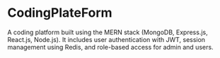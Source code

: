 # CodingPlateForm
A coding platform built using the MERN stack (MongoDB, Express.js, React.js, Node.js). It includes user authentication with JWT, session management using Redis, and role-based access for admin and users.
